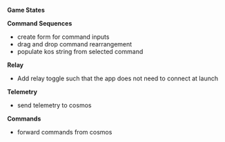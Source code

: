 **Game States**

**Command Sequences**
- create form for command inputs
- drag and drop command rearrangement
- populate kos string from selected command

**Relay**
- Add relay toggle such that the app does not need to connect at launch

**Telemetry**
- send telemetry to cosmos

**Commands**
- forward commands from cosmos
